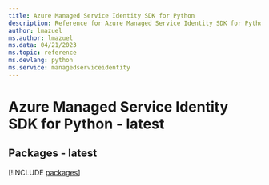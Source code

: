 ```yaml
---
title: Azure Managed Service Identity SDK for Python
description: Reference for Azure Managed Service Identity SDK for Python
author: lmazuel
ms.author: lmazuel
ms.data: 04/21/2023
ms.topic: reference
ms.devlang: python
ms.service: managedserviceidentity
---
```

# Azure Managed Service Identity SDK for Python - latest
## Packages - latest
[!INCLUDE [packages](managed-service-identity-index.md)]